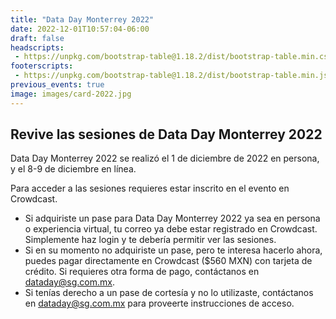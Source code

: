 ```yaml
---
title: "Data Day Monterrey 2022"
date: 2022-12-01T10:57:04-06:00
draft: false
headscripts:
 - https://unpkg.com/bootstrap-table@1.18.2/dist/bootstrap-table.min.css
footerscripts:
 - https://unpkg.com/bootstrap-table@1.18.2/dist/bootstrap-table.min.js
previous_events: true
image: images/card-2022.jpg
---
```


## Revive las sesiones de Data Day Monterrey 2022

Data Day Monterrey 2022 se realizó el 1 de diciembre de 2022 en persona, y el 8-9 de diciembre en línea. 

Para acceder a las sesiones requieres estar inscrito en el evento en Crowdcast. 
* Si adquiriste un pase para Data Day Monterrey 2022 ya sea en persona o experiencia virtual, tu correo ya debe estar registrado en Crowdcast. Simplemente haz login y te debería permitir ver las sesiones.
* Si en su momento no adquiriste un pase, pero te interesa hacerlo ahora, puedes pagar directamente en Crowdcast ($560 MXN) con tarjeta de crédito. Si requieres otra forma de pago, contáctanos en <a href="mailto:dataday@sg.com.mx">dataday@sg.com.mx</a>.
* Si tenías derecho a un pase de cortesía y no lo utilizaste, contáctanos en <a href="mailto:dataday@sg.com.mx">dataday@sg.com.mx</a> para proveerte instrucciones de acceso.